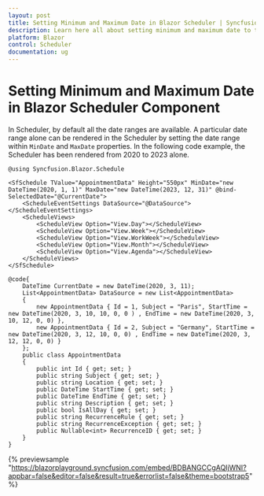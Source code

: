```yaml
---
layout: post
title: Setting Minimum and Maximum Date in Blazor Scheduler | Syncfusion
description: Learn here all about setting minimum and maximum date to the Syncfusion Blazor Scheduler component in order to display specific date range in our Scheduler.
platform: Blazor
control: Scheduler
documentation: ug
---
```


# Setting Minimum and Maximum Date in Blazor Scheduler Component

In Scheduler, by default all the date ranges are available. A particular date range alone can be rendered in the Scheduler by setting the date range within `MinDate` and `MaxDate` properties. In the following code example, the Scheduler has been rendered from 2020 to 2023 alone.

```cshtml
@using Syncfusion.Blazor.Schedule

<SfSchedule TValue="AppointmentData" Height="550px" MinDate="new DateTime(2020, 1, 1)" MaxDate="new DateTime(2023, 12, 31)" @bind-SelectedDate="@CurrentDate">
    <ScheduleEventSettings DataSource="@DataSource"></ScheduleEventSettings>
    <ScheduleViews>
        <ScheduleView Option="View.Day"></ScheduleView>
        <ScheduleView Option="View.Week"></ScheduleView>
        <ScheduleView Option="View.WorkWeek"></ScheduleView>
        <ScheduleView Option="View.Month"></ScheduleView>
        <ScheduleView Option="View.Agenda"></ScheduleView>
    </ScheduleViews>
</SfSchedule>

@code{
    DateTime CurrentDate = new DateTime(2020, 3, 11);
    List<AppointmentData> DataSource = new List<AppointmentData>
    {
        new AppointmentData { Id = 1, Subject = "Paris", StartTime = new DateTime(2020, 3, 10, 10, 0, 0 ) , EndTime = new DateTime(2020, 3, 10, 12, 0, 0) },
        new AppointmentData { Id = 2, Subject = "Germany", StartTime = new DateTime(2020, 3, 12, 10, 0, 0) , EndTime = new DateTime(2020, 3, 12, 12, 0, 0) }
    };
    public class AppointmentData
    {
        public int Id { get; set; }
        public string Subject { get; set; }
        public string Location { get; set; }
        public DateTime StartTime { get; set; }
        public DateTime EndTime { get; set; }
        public string Description { get; set; }
        public bool IsAllDay { get; set; }
        public string RecurrenceRule { get; set; }
        public string RecurrenceException { get; set; }
        public Nullable<int> RecurrenceID { get; set; }
    }
}
```

{% previewsample "https://blazorplayground.syncfusion.com/embed/BDBANGCCgAQIjWNI?appbar=false&editor=false&result=true&errorlist=false&theme=bootstrap5" %}